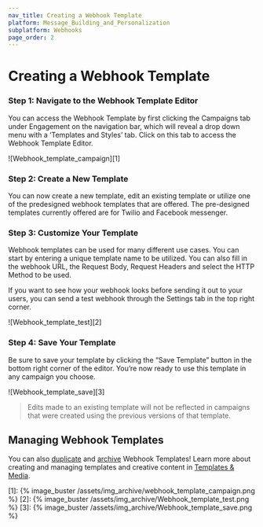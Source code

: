 ```yaml
---
nav_title: Creating a Webhook Template
platform: Message_Building_and_Personalization
subplatform: Webhooks
page_order: 2
---
```

# Creating a Webhook Template

### Step 1: Navigate to the Webhook Template Editor

You can access the Webhook Template by first clicking the Campaigns tab under Engagement on the navigation bar, which will reveal a drop down menu with a ‘Templates and Styles’ tab.  Click on this tab to access the Webhook Template Editor.

![Webhook_template_campaign][1]

### Step 2: Create a New Template

You can now create a new template, edit an existing template or utilize one of the predesigned webhook templates that are offered.  The pre-designed templates currently offered are for Twilio and Facebook messenger.

### Step 3: Customize Your Template

Webhook templates can be used for many different use cases.  You can start by entering a unique template name to be utilized.  You can also fill in the webhook URL, the Request Body, Request Headers and select the HTTP Method to be used.

If you want to see how your webhook looks before sending it out to your users, you can send a test webhook through the Settings tab in the top right corner.

![Webhook_template_test][2]

### Step 4: Save Your Template

Be sure to save your template by clicking the “Save Template” button in the bottom right corner of the editor.  You’re now ready to use this template in any campaign you choose.

![Webhook_template_save][3]


> Edits made to an existing template will not be reflected in campaigns that were created using the previous versions of that template.

## Managing Webhook Templates

You can also [duplicate]({{site.baseurl}}/user_guide/engagement_tools/templates_and_media/duplicate/) and [archive]({{site.baseurl}}/user_guide/engagement_tools/templates_and_media/archive/) Webhook Templates! Learn more about creating and managing templates and creative content in [Templates & Media]({{site.baseurl}}/user_guide/engagement_tools/templates_and_media/).

[1]: {% image_buster /assets/img_archive/webhook_template_campaign.png %}
[2]: {% image_buster /assets/img_archive/Webhook_template_test.png %}
[3]: {% image_buster /assets/img_archive/Webhook_template_save.png %}
